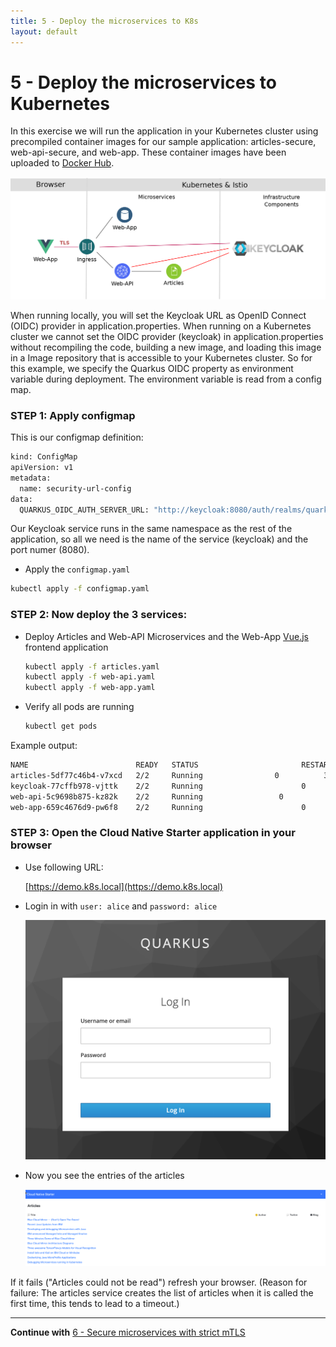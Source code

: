 ```yaml
---
title: 5 - Deploy the microservices to K8s
layout: default
---
```


# 5 - Deploy the microservices to Kubernetes

In this exercise we will run the application in your Kubernetes cluster using precompiled container images for our sample application: articles-secure, web-api-secure, and web-app. These container images have been uploaded to [Docker Hub](https://hub.docker.com/u/haraldu).

![](../../images/k8s-architecture.png)

When running locally, you will set the Keycloak URL as OpenID Connect (OIDC) provider in application.properties. When running on a Kubernetes cluster we cannot set the OIDC provider (keycloak) in application.properties without recompiling the code, building a new image, and loading this image in a Image repository that is accessible to your Kubernetes cluster. So for this example, we specify the Quarkus OIDC property as environment variable during deployment. The environment variable is read from a config map. 

### STEP 1: Apply configmap

This is our configmap definition:

```sh
kind: ConfigMap
apiVersion: v1
metadata:
  name: security-url-config
data:
  QUARKUS_OIDC_AUTH_SERVER_URL: "http://keycloak:8080/auth/realms/quarkus"
```

Our Keycloak service runs in the same namespace as the rest of the application, so all we need is the name of the service (keycloak) and the port numer (8080).

* Apply the `configmap.yaml`

```sh
kubectl apply -f configmap.yaml
```

### STEP 2: Now deploy the 3 services:

* Deploy Articles and Web-API Microservices and the Web-App [Vue.js](https://vuejs.org/) frontend application

    ```sh
    kubectl apply -f articles.yaml
    kubectl apply -f web-api.yaml
    kubectl apply -f web-app.yaml
    ```

* Verify all pods are running

    ```sh
    kubectl get pods
    ```

Example output:

  ```sh
  NAME                        READY   STATUS                       RESTARTS   AGE
  articles-5df77c46b4-v7xcd   2/2     Running                0          3h35m
  keycloak-77cffb978-vjttk    2/2     Running                      0          44h
  web-api-5c9698b875-kz82k    2/2     Running                 0          3h35m
  web-app-659c4676d9-pw6f8    2/2     Running                      0          3h34m
  ```

<!--
### STEP 3: Adjust the redirect, admin, web origins URLs in Keycloak:

* Try to open the Cloud-Native-Starter application in a browser. 

  ```sh
  https://demo.k8s.local
  ```

* You will see we need to configure the redirect in Keycloak

  ![](../../images/cns-wrong-redirect-uri.png)

* Open Keycloak in a browser and login to Keycloak with `user: admin` and `password: admin`. 
    ```sh
    https://demo.k8s.local/auth/admin/master/console/#/realms/quarkus
    ```

* Select `Clients` and then `frontend` in Keycloak.

![](../../images/cns-ajust-client-redirect.png)

* Adjust the Valid Redirect URIs `https://YOUR-URL` with:

    ```sh
    https://demo.k8s.local
    ```

  ![](../../images/cns-ajust-client-redirect-02.png)

### STEP 4: 

--> 

### STEP 3: Open the Cloud Native Starter application in your browser

* Use following URL:

    [https://demo.k8s.local](https://demo.k8s.local)
    

* Login in with `user: alice` and `password: alice`

  ![](../../images/cns-logon-keycloak.png)

* Now you see the entries of the articles

  ![](../../images/cns-web-app-ui.png)

If it fails ("Articles could not be read") refresh your browser. (Reason for failure: The articles service creates the list of articles when it is called the first time, this tends to lead to a timeout.)

---

**Continue with** [6 - Secure microservices with strict mTLS](./02-README.md)